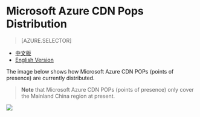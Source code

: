<properties linkid="dev-net-common-tasks-cdn" urlDisplayName="CDN" pageTitle="Microsoft Azure CDN POPs – Azure feature guide" metaKeywords="Azure CDN, Azure CDN, Azure blobs, Azure caching, Azure add-ons, CDN, node distribution, POP, Azure CDN node distribution, CDN technical documentation, CDN help files" description="Learn Microsoft Azure CDN Points of Presence in China" metaCanonical="" services="" documentationCenter=".NET" title="" authors="" solutions="" manager="" editor="" />
<tags ms.service="cdn"
    ms.date=""
    wacn.date="2/23/2016"
    />

# Microsoft Azure CDN Pops Distribution

> [AZURE.SELECTOR]
- [中文版](/documentation/articles/cdn-pops)
- [English Version](/documentation/articles/cdn-enus-pops)

The image below shows how Microsoft Azure CDN POPs (points of presence) are currently distributed.

> **Note** that Microsoft Azure CDN POPs (points of presence) only cover the Mainland China region at present.

 ![][1]



<!--Image references-->


[1]: ./media/cdn-doc/cdn-en-pops.png

<!---HONumber=CDN_1201_2015-->